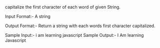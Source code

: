 capitalize the first character of each word of given String.

Input Format:- A string 

Output Format:- Return a string with each words first character capitalized.

Sample Input:- i am learning javascript
Sample Output:- I Am learning Javascript


